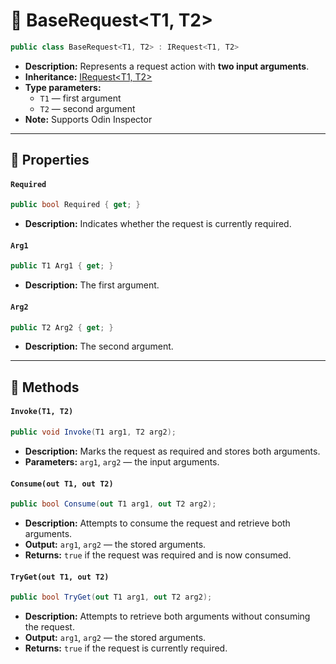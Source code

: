 # 🧩 BaseRequest&lt;T1, T2&gt;

```csharp
public class BaseRequest<T1, T2> : IRequest<T1, T2>
```

- **Description:** Represents a request action with <b>two input arguments</b>.
- **Inheritance:** [IRequest&lt;T1, T2&gt;](IRequest%602.md)
- **Type parameters:**
    - `T1` — first argument
    - `T2` — second argument
- **Note:** Supports Odin Inspector

---

## 🔑 Properties

#### `Required`

```csharp
public bool Required { get; }
```

- **Description:** Indicates whether the request is currently required.

#### `Arg1`

```csharp
public T1 Arg1 { get; }
```

- **Description:** The first argument.

#### `Arg2`

```csharp
public T2 Arg2 { get; }
```

- **Description:** The second argument.

---

## 🏹 Methods

#### `Invoke(T1, T2)`

```csharp
public void Invoke(T1 arg1, T2 arg2);
```

- **Description:** Marks the request as required and stores both arguments.
- **Parameters:** `arg1`, `arg2` — the input arguments.

#### `Consume(out T1, out T2)`

```csharp
public bool Consume(out T1 arg1, out T2 arg2);
```

- **Description:** Attempts to consume the request and retrieve both arguments.
- **Output:** `arg1`, `arg2` — the stored arguments.
- **Returns:** `true` if the request was required and is now consumed.

#### `TryGet(out T1, out T2)`

```csharp
public bool TryGet(out T1 arg1, out T2 arg2);
```

- **Description:** Attempts to retrieve both arguments without consuming the request.
- **Output:** `arg1`, `arg2` — the stored arguments.
- **Returns:** `true` if the request is currently required.
